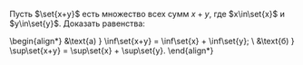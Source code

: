 Пусть $\set{x+y}$ есть множество всех сумм $x+y$, где $x\in\set{x}$ и $y\in\set{y}$. Доказать равенства:

\begin{align*}
    &\text{а) } \inf\set{x+y} = \inf\set{x} + \inf\set{y};
    \\
    &\text{б) } \sup\set{x+y} = \sup\set{x} + \sup\set{y}.
\end{align*}